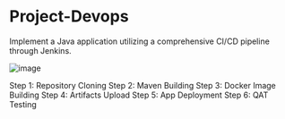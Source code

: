 # Project-Devops
Implement a Java application utilizing a comprehensive CI/CD pipeline through Jenkins.

![image](https://github.com/elheme/Project-Devops/assets/105807219/55dbc940-b277-4ad6-a95a-68c9a34febc9)




Step 1: Repository Cloning
Step 2: Maven Building
Step 3: Docker Image Building
Step 4: Artifacts Upload
Step 5: App Deployment
Step 6: QAT Testing
